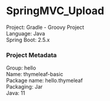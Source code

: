 # SpringMVC_Upload

Project: Gradle - Groovy Project <br>
Language: Java <br>
Spring Boot: 2.5.x <br>

### Project Metadata
Group: hello <br>
Name: thymeleaf-basic <br>
Package name: hello.thymeleaf <br>
Packaging: Jar <br>
Java: 11 <br>
